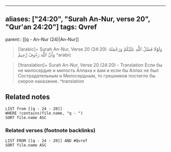 
---
aliases: ["24:20", "Surah An-Nur, verse 20", "Qur'an 24:20"]
tags: Qvref
---

parent:: [[q - An-Nur (24)|An-Nur]]

> [!arabic]+ Surah An-Nur, Verse 20 (24:20)
> <span class="quran-arabic">وَلَوْلَا فَضْلُ ٱللَّهِ عَلَيْكُمْ وَرَحْمَتُهُۥ وَأَنَّ ٱللَّهَ رَءُوفٌ رَّحِيمٌ</span>
^arabic

> [!translation]+ Surah An-Nur, Verse 20 (24:20) - Translation
> Если бы не милосердие и милость Аллаха к вам и если бы Аллах не был Сострадательным и Милосердным, то грешников постигло бы скорое наказание.
^translation



## Related notes
```dataview
LIST from [[q - 24 - 20]]
WHERE !contains(file.name, "q - ")
SORT file.name ASC
```

### Related verses (footnote backlinks)
```dataview
LIST FROM [[q - 24 - 20]] AND #Qvref
SORT file.name ASC
```

